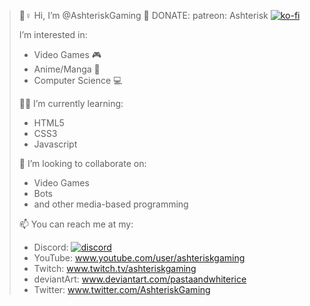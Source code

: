 > 🙋♀️ Hi, I’m @AshteriskGaming
> 💸 DONATE:
> patreon: Ashterisk
> [![ko-fi](https://ko-fi.com/img/githubbutton_sm.svg)](https://ko-fi.com/P5P2BC5XU)
> 
> 
> I’m interested in:
> - Video Games 🎮  
> - Anime/Manga 🗾
> - Computer Science 💻
> 
> 👩‍💻 I’m currently learning:
> - HTML5
> - CSS3
> - Javascript
> 
> 💞️ I’m looking to collaborate on:
> - Video Games
> - Bots
> - and other media-based programming
> 
> 📫 You can reach me at my:
> - Discord: [![discord]([https://discord.com/assets/cb48d2a8d4991281d7a6a95d2f58195e.svg)](https://discord.gg/ffkFhFp)
> - YouTube: www.youtube.com/user/ashteriskgaming
> - Twitch: www.twitch.tv/ashteriskgaming
> - deviantArt: www.deviantart.com/pastaandwhiterice
> - Twitter: www.twitter.com/AshteriskGaming

<!---
AshteriskGaming/AshteriskGaming is a ✨ special ✨ repository because its `README.md` (this file) appears on your GitHub profile.
You can click the Preview link to take a look at your changes.
--->
